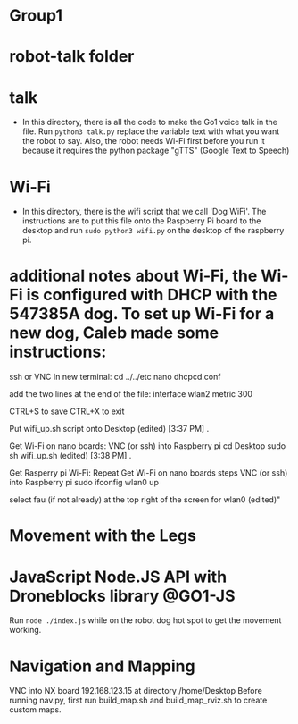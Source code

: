 # Group1

# robot-talk folder
# talk
 - In this directory, there is all the code to make the Go1 voice talk in the file. Run ```python3 talk.py``` replace the variable text with what you want the robot to say. Also, the robot needs Wi-Fi first before you run it because it requires the python package "gTTS" (Google Text to Speech) 
# Wi-Fi
- In this directory, there is the wifi script that we call 'Dog WiFi'. The instructions are to put this file onto the Raspberry Pi board to the desktop and run ```sudo python3 wifi.py``` on the desktop of the raspberry pi.
# additional notes about Wi-Fi, the Wi-Fi is configured with DHCP with the 547385A dog. To set up Wi-Fi for a new dog, Caleb made some instructions:
ssh or VNC
In new terminal:
cd ../../etc
nano dhcpcd.conf

add the two lines at the end of the file:
interface wlan2
metric 300

CTRL+S to save
CTRL+X to exit

Put wifi_up.sh script onto Desktop
 (edited)
[3:37 PM]
.

Get Wi-Fi on nano boards:
VNC (or ssh) into Raspberry pi
cd Desktop
sudo sh wifi_up.sh
 (edited)
[3:38 PM]
.


Get Rasperry pi Wi-Fi:
Repeat Get Wi-Fi on nano boards steps
VNC (or ssh) into Raspberry pi
sudo ifconfig wlan0 up

select fau (if not already) at the top right of the screen for wlan0
 (edited)"
# Movement with the Legs
# JavaScript Node.JS API with Droneblocks library @GO1-JS
Run ```node ./index.js``` while on the robot dog hot spot to get the movement working.


# Navigation and Mapping
VNC into NX board 192.168.123.15 at directory /home/Desktop
Before running nav.py, first run build_map.sh and build_map_rviz.sh to create custom maps.

